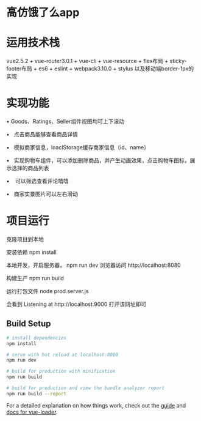 # 高仿饿了么app
# 运用技术栈
vue2.5.2 + vue-router3.0.1 + vue-cli + vue-resource + flex布局 + sticky-footer布局 + es6 + eslint + webpack3.10.0 + stylus
以及移动端border-1px的实现

# 实现功能
•    Goods、Ratings、Seller组件视图均可上下滚动

•    点击商品能够查看商品详情

•    模拟商家信息，loaclStorage缓存商家信息（id、name）

•    实现购物车组件，可以添加删除商品，并产生动画效果，点击购物车图标，展示选择的商品列表

•    可以筛选查看评论嘻嘻

•    商家实景图片可以左右滑动 

# 项目运行

克隆项目到本地

安装依赖
npm install

本地开发，开启服务器，
npm run dev
浏览器访问
http://localhost:8080



构建生产
npm run build

运行打包文件
node prod.server.js 

会看到 Listening at http://localhost:9000 
打开该网址即可

## Build Setup

``` bash
# install dependencies
npm install

# serve with hot reload at localhost:8080
npm run dev

# build for production with minification
npm run build

# build for production and view the bundle analyzer report
npm run build --report
```

For a detailed explanation on how things work, check out the [guide](http://vuejs-templates.github.io/webpack/) and [docs for vue-loader](http://vuejs.github.io/vue-loader).

